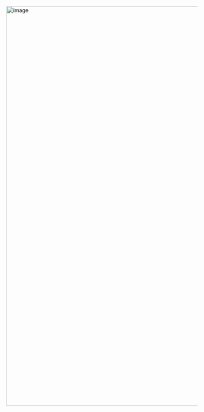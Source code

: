 <img width="1054" alt="image" src="https://user-images.githubusercontent.com/65495639/220887012-1bb4971b-0eb0-412e-94e7-3de7ba4f5dfe.png">
